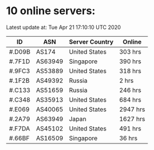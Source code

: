 # 10 online servers:

Latest update at: Tue Apr 21 17:10:10 UTC 2020

| ID | ASN | Server Country | Online |
| -- | --- | -------------- | ------ |
| #.D09B | AS174 | United States | 303 hrs |
| #.7F1D | AS63949 | Singapore | 390 hrs |
| #.9FC3 | AS53889 | United States | 318 hrs |
| #.1F2B | AS49392 | Russia | 2 hrs |
| #.C133 | AS51659 | Russia | 246 hrs |
| #.C348 | AS35913 | United States | 684 hrs |
| #.E069 | AS40065 | United States | 2947 hrs |
| #.2A79 | AS63949 | Japan | 1627 hrs |
| #.F7DA | AS45102 | United States | 491 hrs |
| #.66BF | AS16509 | Singapore | 36 hrs |

